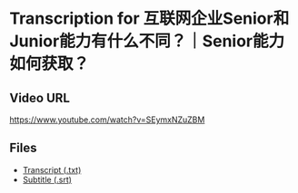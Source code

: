 # Transcription for 互联网企业Senior和Junior能力有什么不同？｜Senior能力如何获取？
## Video URL
https://www.youtube.com/watch?v=SEymxNZuZBM
 
## Files
- [Transcript (.txt)](./transcript.txt)
- [Subtitle (.srt)](./transcript.srt)

